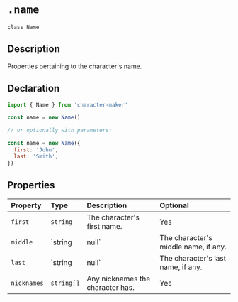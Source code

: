 # `.name`

`class Name`

## Description

Properties pertaining to the character's name.

## Declaration

```js
import { Name } from 'character-maker'

const name = new Name()

// or optionally with parameters:

const name = new Name({
  first: 'John',
  last: 'Smith',
})
```

## Properties

| Property    | Type          | Description                          | Optional |
| :---------- | :------------ | :----------------------------------- | :------- |
| `first`     | `string`      | The character's first name.          | Yes      |
| `middle`    | `string|null` | The character's middle name, if any. | Yes      |
| `last`      | `string|null` | The character's last name, if any.   | Yes      |
| `nicknames` | `string[]`    | Any nicknames the character has.     | Yes      |
